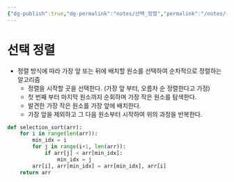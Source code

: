 ```yaml
---
{"dg-publish":true,"dg-permalink":"notes/선택_정렬","permalink":"/notes/선택_정렬/","tags":["Algorithm/Sorting"]}
---
```


# 선택 정렬

- 정렬 방식에 따라 가장 앞 또는 뒤에 배치할 원소를 선택하여 순차적으로 정렬하는 알고리즘
	- 정렬을 시작할 곳을 선택한다. (가장 앞 부터, 오름차 순 정렬한다고 가정)
	- 첫 번째 부터 마지막 원소까지 순회하며 가장 작은 원소를 탐색한다.
	- 발견한 가장 작은 원소를 가장 앞에 배치한다.
	- 가장 앞을 제외하고 그 다음 원소부터 시작하여 위의 과정을 반복한다.

```python
def selection_sort(arr):
    for i in range(len(arr)):
        min_idx = i
        for j in range(i+1, len(arr)):
            if arr[j] < arr[min_idx]:
                min_idx = j
        arr[i], arr[min_idx] = arr[min_idx], arr[i]
    return arr

```